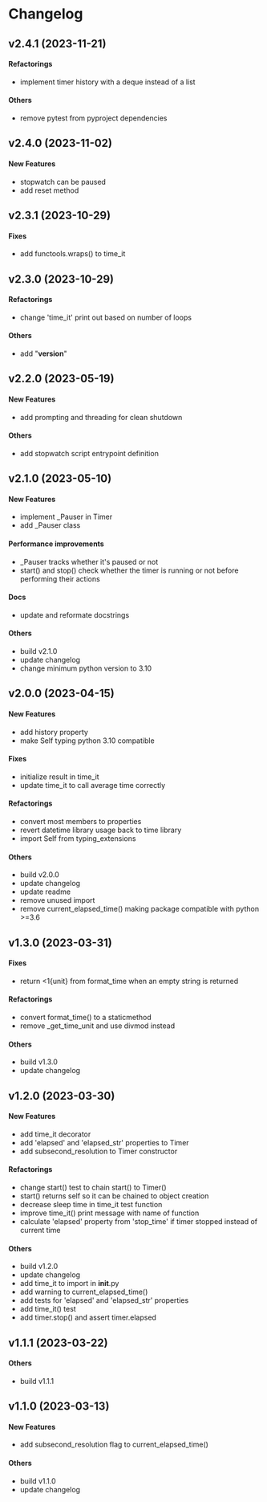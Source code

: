 # Changelog

## v2.4.1 (2023-11-21)

#### Refactorings

* implement timer history with a deque instead of a list
#### Others

* remove pytest from pyproject dependencies


## v2.4.0 (2023-11-02)

#### New Features

* stopwatch can be paused
* add reset method

## v2.3.1 (2023-10-29)

#### Fixes

* add functools.wraps() to time_it

## v2.3.0 (2023-10-29)

#### Refactorings

* change 'time_it' print out based on number of loops
#### Others

* add "__version__"


## v2.2.0 (2023-05-19)

#### New Features

* add prompting and threading for clean shutdown
#### Others

* add stopwatch script entrypoint definition


## v2.1.0 (2023-05-10)

#### New Features

* implement _Pauser in Timer
* add _Pauser class
#### Performance improvements

* _Pauser tracks whether it's paused or not
* start() and stop() check whether the timer is running or not before performing their actions
#### Docs

* update and reformate docstrings
#### Others

* build v2.1.0
* update changelog
* change minimum python version to 3.10


## v2.0.0 (2023-04-15)

#### New Features

* add history property
* make Self typing python 3.10 compatible
#### Fixes

* initialize result in time_it
* update time_it to call average time correctly
#### Refactorings

* convert most members to properties
* revert datetime library usage back to time library
* import Self from typing_extensions
#### Others

* build v2.0.0
* update changelog
* update readme
* remove unused import
* remove current_elapsed_time() making package compatible with python >=3.6


## v1.3.0 (2023-03-31)

#### Fixes

* return <1{unit} from format_time when an empty string is returned
#### Refactorings

* convert format_time() to a staticmethod
* remove _get_time_unit and use divmod instead
#### Others

* build v1.3.0
* update changelog


## v1.2.0 (2023-03-30)

#### New Features

* add time_it decorator
* add 'elapsed' and 'elapsed_str' properties to Timer
* add subsecond_resolution to Timer constructor
#### Refactorings

* change start() test to chain start() to Timer()
* start() returns self so it can be chained to object creation
* decrease sleep time in time_it test function
* improve time_it() print message with name of function
* calculate 'elapsed' property from 'stop_time' if timer stopped instead of current time
#### Others

* build v1.2.0
* update changelog
* add time_it to import in __init__.py
* add warning to current_elapsed_time()
* add tests for 'elapsed' and 'elapsed_str' properties
* add time_it() test
* add timer.stop() and assert timer.elapsed


## v1.1.1 (2023-03-22)

#### Others

* build v1.1.1


## v1.1.0 (2023-03-13)

#### New Features

* add subsecond_resolution flag to current_elapsed_time()
#### Others

* build v1.1.0
* update changelog